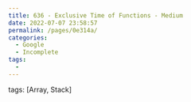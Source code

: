```yaml
---
title: 636 - Exclusive Time of Functions - Medium
date: 2022-07-07 23:58:57
permalink: /pages/0e314a/
categories:
  - Google
  - Incomplete
tags:
  - 
---
```

tags: [Array, Stack]
